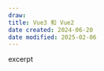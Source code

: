 ```yaml
---
draw:
title: Vue3 和 Vue2
date created: 2024-06-20
date modified: 2025-02-06
---
```


excerpt

<!-- more -->
